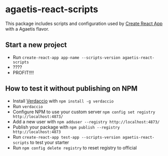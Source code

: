 # agaetis-react-scripts

This package includes scripts and configuration used by [Create React App](https://github.com/facebookincubator/create-react-app) with a Agaetis flavor. 
 
## Start a new project 

 * Run `create-react-app app-name --scripts-version agaetis-react-scripts` 
 * ???? 
 * PROFIT!!!! 
 
## How to test it without publishing on NPM 
 
 * Install [Verdaccio](https://github.com/verdaccio/verdaccio) with `npm install -g verdaccio` 
 * Run `verdaccio` 
 * Configure NPM to use your custom server `npm config set registry http://localhost:4873/` 
 * Add a new user with `npm adduser --registry http://localhost:4873/` 
 * Publish your package with `npm publish --registry http://localhost:4873` 
 * Run `create-react-app test-app --scripts-version agaetis-react-scripts` to test your starter 
 * Run `npm config delete registry` to reset registry to official 